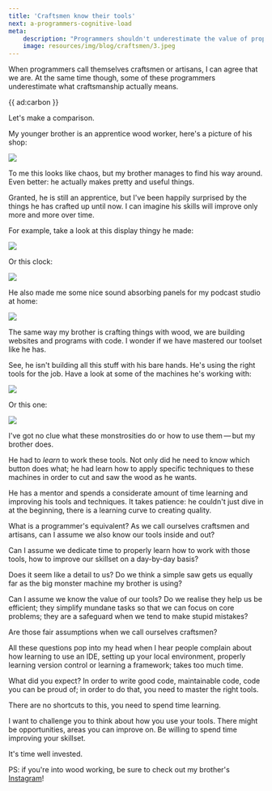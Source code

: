 ```yaml
---
title: 'Craftsmen know their tools'
next: a-programmers-cognitive-load
meta:
    description: "Programmers shouldn't underestimate the value of properly learning their toolset"
    image: resources/img/blog/craftsmen/3.jpeg
---
```


When programmers call themselves craftsmen or artisans,
I can agree that we are. 
At the same time though, some of these programmers underestimate what craftsmanship actually means.

{{ ad:carbon }}

Let's make a comparison.

My younger brother is an apprentice wood worker,
here's a picture of his shop:

![](/resources/img/blog/craftsmen/3.jpeg)

To me this looks like chaos, 
but my brother manages to find his way around.
Even better: he actually makes pretty and useful things.

Granted, he is still an apprentice, 
but I've been happily surprised by the things he has crafted up until now.
I can imagine his skills will improve only more and more over time.

For example, take a look at this display thingy he made:

![](/resources/img/blog/craftsmen/6.jpeg)

Or this clock:

![](/resources/img/blog/craftsmen/4.jpeg)

He also made me some nice sound absorbing panels for my podcast studio at home:

![](/resources/img/blog/craftsmen/5.jpeg)

The same way my brother is crafting things with wood,
we are building websites and programs with code.
I wonder if we have mastered our toolset like he has.

See, he isn't building all this stuff with his bare hands.
He's using the right tools for the job.
Have a look at some of the machines he's working with:

![](/resources/img/blog/craftsmen/2.jpeg)

Or this one:

![](/resources/img/blog/craftsmen/1.jpeg)

I've got no clue what these monstrosities do 
or how to use them&thinsp;—&thinsp;but my brother does.

He had to _learn_ to work these tools.
Not only did he need to know which button does what; 
he had learn how to apply specific techniques to these machines 
in order to cut and saw the wood as he wants.

He has a mentor and spends a considerate amount of time learning and improving his tools and techniques.
It takes patience:
he couldn't just dive in at the beginning, 
there is a learning curve to creating quality.

What is a programmer's equivalent?
As we call ourselves craftsmen and artisans, 
can I assume we also know our tools inside and out?

Can I assume we dedicate time to properly learn how to work with those tools,
how to improve our skillset on a day-by-day basis?

Does it seem like a detail to us?
Do we think a simple saw gets us equally far as the big monster machine my brother is using?

Can I assume we know the value of our tools? 
Do we realise they help us be efficient; 
they simplify mundane tasks so that we can focus on core problems;
they are a safeguard when we tend to make stupid mistakes?

Are those fair assumptions when we call ourselves craftsmen?

All these questions pop into my head 
when I hear people complain about how learning to use an IDE, 
setting up your local environment, properly learning version control or learning a framework;
takes too much time.

What did you expect? 
In order to write good code, maintainable code, code you can be proud of; 
in order to do that, you need to master the right tools.

There are no shortcuts to this, you need to spend time learning.

I want to challenge you to think about how you use your tools.
There might be opportunities, areas you can improve on.
Be willing to spend time improving your skillset.

It's time well invested.

PS: if you're into wood working, 
be sure to check out my brother's [Instagram](*https://www.instagram.com/t_werkhuis/)!
